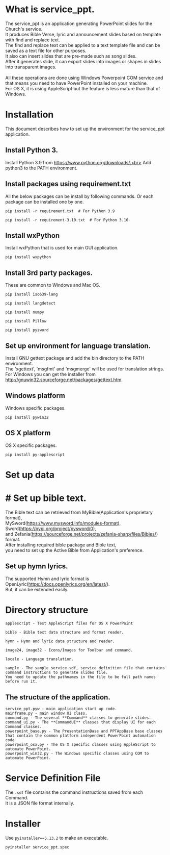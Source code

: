 # What is service_ppt.
The service_ppt is an application generating PowerPoint slides for the Church's service.<br>
It produces Bible Verse, lyric and announcement slides based on template with find and replace text.<br>
The find and replace text can be applied to a text template file and can be saved as a text file for other purposes.<br>
It also can insert slides that are pre-made such as song slides.<br>
After it generates slide, it can export slides into images or shapes in slides into transparent images.<br>
<br>
All these operations are done using Windows Powerpoint COM service and that means you need to have PowerPoint installed on your machine.<br>
For OS X, it is using AppleScript but the feature is less mature than that of Windows.<br>

# Installation
This document describes how to set up the environment for the service_ppt application.

## Install Python 3.
Install Python 3.9 from https://www.python.org/downloads/.<br>
Add python3 to the PATH environment.

## Install packages using requirement.txt
All the below packages can be install by following commands.
Or each package can be installed one by one.
```
pip install -r requirement.txt  # For Python 3.9

pip install -r requirement-3.10.txt  # For Python 3.10
```

## Install wxPython
Install wxPython that is used for main GUI application.
```
pip install wxpython
```

## Install 3rd party packages.
These are common to Windows and Mac OS.
```
pip install iso639-lang

pip install langdetect

pip install numpy

pip install Pillow

pip install pysword
```

## Set up environment for language translation.
Install GNU gettext package and add the bin directory to the PATH environment.<br>
The 'xgettext', 'msgfmt' and 'msgmerge' will be used for translation strings.<br>
For Windows you can get the installer from http://gnuwin32.sourceforge.net/packages/gettext.htm.

## Windows platform
Windows specific packages.
```
pip install pywin32
```

## OS X platform
OS X specific packages.
```
pip install py-applescript
```

# Set up data

# # Set up bible text.
The Bible text can be retrieved from MyBible(Application's proprietary format),<br>
MySword(https://www.mysword.info/modules-format),<br>
Sword(https://pypi.org/project/pysword/0),<br>
and Zefania(https://sourceforge.net/projects/zefania-sharp/files/Bibles/) format.<br>
After installing required bible package and Bible text,<br>
you need to set up the Active Bible from Application's preference.<br>

## Set up hymn lyrics.
The supported Hymn and lyric format is OpenLyric(https://docs.openlyrics.org/en/latest/).<br>
But, it can be extended easily.

# Directory structure
```
applescript - Test AppleScript files for OS X PowerPoint

bible - Bible text data structure and format reader.

hymn - Hymn and lyric data structure and reader.

image24, image32 - Icons/Images for Toolbar and command.

locale - Language translation.

sample - The sample service.sdf, service definition file that contains command instructions to generate slides file.
You need to update the pathnames in the file to be full path names before run it.
```

## The structure of the application.
```
service_ppt.pyw - main application start up code.
mainframe.py - main window UI class.
command.py - The several **Command** classes to generate slides.
command_ui.py - The **CommandUI** classes that display UI for each Command classes.
powerpoint_base.py - The PresentationBase and PPTAppBase base classes that contain the common platform independent PowerPoint automation code
powerpoint_osx.py - The OS X specific classes using AppleScript to automate PowerPoint.
powerpoint_win32.py - The Windows specific classes using COM to automate PowerPoint.
```

# Service Definition File
The `.sdf` file contains the command instructions saved from each Command.<br>
It is a JSON file format internally.

# Installer

Use `pyinstaller==5.13.2` to make an executable.
```
pyinstaller service_ppt.spec
```
